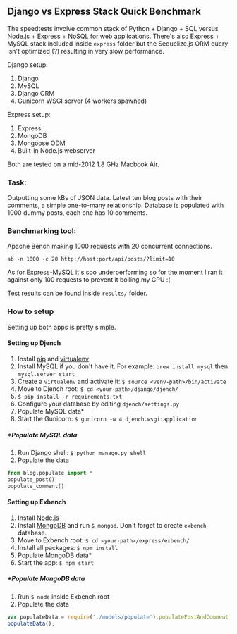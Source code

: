 ## Django vs Express Stack Quick Benchmark

The speedtests involve common stack of Python + Django + SQL versus Node.js + Express + NoSQL for
web applications. There's also Express + MySQL stack included inside `express` folder but the 
Sequelize.js ORM query isn't optimized (?) resulting in very slow performance.

Django setup:

1. Django
2. MySQL
3. Django ORM
4. Gunicorn WSGI server (4 workers spawned)

Express setup:

1. Express
2. MongoDB
3. Mongoose ODM
4. Built-in Node.js webserver

Both are tested on a mid-2012 1.8 GHz Macbook Air.

### Task:

Outputting some kBs of JSON data. Latest ten blog posts with their comments,
a simple one-to-many relationship. Database is populated with 1000 dummy posts,
each one has 10 comments.

### Benchmarking tool:

Apache Bench making 1000 requests with 20 concurrent connections.

    ab -n 1000 -c 20 http://host:port/api/posts/?limit=10

As for Express-MySQL it's soo underperforming so for the moment I ran it against only 100
requests to prevent it boiling my CPU :(

Test results can be found inside `results/` folder.

### How to setup

Setting up both apps is pretty simple.

#### Setting up Djench

1. Install [pip](https://pypi.python.org/pypi/pip) and [virtualenv](https://pypi.python.org/pypi/virtualenv‎)
2. Install MySQL if you don't have it. For example: `brew install mysql` then `mysql.server start`
2. Create a `virtualenv` and activate it: `$ source <venv-path>/bin/activate`
3. Move to Djench root: `$ cd <your-path>/django/djench/`
4. `$ pip install -r requirements.txt`
5. Configure your database by editing `djench/settings.py`
6. Populate MySQL data*
7. Start the Gunicorn: `$ gunicorn -w 4 djench.wsgi:application`

##### *Populate MySQL data

1. Run Django shell: `$ python manage.py shell`
2. Populate the data

```python
from blog.populate import *
populate_post()
populate_comment()
```

#### Setting up Exbench

1. Install [Node.js](http://nodejs.org)
2. Install [MongoDB](http://mongodb.org) and run `$ mongod`. Don't forget to create `exbench` database.
3. Move to Exbench root: `$ cd <your-path>/express/exbench/`
4. Install all packages: `$ npm install`
5. Populate MongoDB data*
6. Start the app: `$ npm start`

##### *Populate MongoDB data

1. Run `$ node` inside Exbench root
2. Populate the data

```javascript
var populateData = require('./models/populate').populatePostAndComment;
populateData();
```